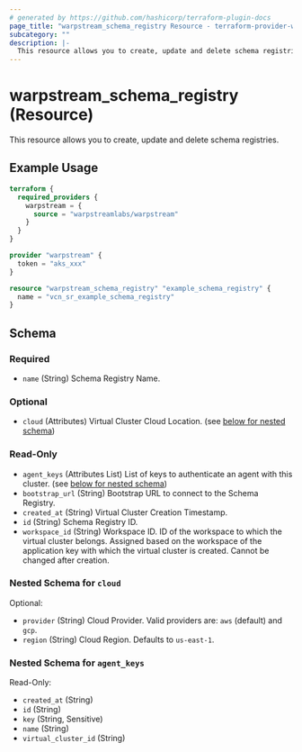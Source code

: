 ```yaml
---
# generated by https://github.com/hashicorp/terraform-plugin-docs
page_title: "warpstream_schema_registry Resource - terraform-provider-warpstream"
subcategory: ""
description: |-
  This resource allows you to create, update and delete schema registries.
---
```


# warpstream_schema_registry (Resource)

This resource allows you to create, update and delete schema registries.

## Example Usage

```terraform
terraform {
  required_providers {
    warpstream = {
      source = "warpstreamlabs/warpstream"
    }
  }
}

provider "warpstream" {
  token = "aks_xxx"
}

resource "warpstream_schema_registry" "example_schema_registry" {
  name = "vcn_sr_example_schema_registry"
}
```

<!-- schema generated by tfplugindocs -->
## Schema

### Required

- `name` (String) Schema Registry Name.

### Optional

- `cloud` (Attributes) Virtual Cluster Cloud Location. (see [below for nested schema](#nestedatt--cloud))

### Read-Only

- `agent_keys` (Attributes List) List of keys to authenticate an agent with this cluster. (see [below for nested schema](#nestedatt--agent_keys))
- `bootstrap_url` (String) Bootstrap URL to connect to the Schema Registry.
- `created_at` (String) Virtual Cluster Creation Timestamp.
- `id` (String) Schema Registry ID.
- `workspace_id` (String) Workspace ID. ID of the workspace to which the virtual cluster belongs. Assigned based on the workspace of the application key with which the virtual cluster is created. Cannot be changed after creation.

<a id="nestedatt--cloud"></a>
### Nested Schema for `cloud`

Optional:

- `provider` (String) Cloud Provider. Valid providers are: `aws` (default) and `gcp`.
- `region` (String) Cloud Region. Defaults to `us-east-1`.


<a id="nestedatt--agent_keys"></a>
### Nested Schema for `agent_keys`

Read-Only:

- `created_at` (String)
- `id` (String)
- `key` (String, Sensitive)
- `name` (String)
- `virtual_cluster_id` (String)
